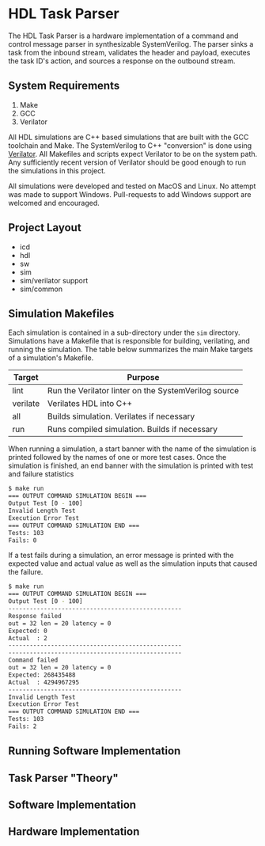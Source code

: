 # HDL Task Parser

The HDL Task Parser is a hardware implementation of a command and control
message parser in synthesizable SystemVerilog. The parser sinks a task from the
inbound stream, validates the header and payload, executes the task ID's
action, and sources a response on the outbound stream.

## System Requirements

1. Make
2. GCC
3. Verilator

All HDL simulations are C++ based simulations that are built with the GCC
toolchain and Make. The SystemVerilog to C++ "conversion" is done using
[Verilator](https://www.veripool.org/verilator). All Makefiles and scripts
expect Verilator to be on the system path. Any sufficiently recent version of
Verilator should be good enough to run the simulations in this project.

All simulations were developed and tested on MacOS and Linux. No attempt was
made to support Windows. Pull-requests to add Windows support are welcomed and
encouraged.

## Project Layout

<!-- TODO -->
- icd
- hdl
- sw
- sim
- sim/verilator support
- sim/common


## Simulation Makefiles

Each simulation is contained in a sub-directory under the `sim` directory.
Simulations have a Makefile that is responsible for building, verilating, and
running the simulation. The table below summarizes the main Make targets of a
simulation's Makefile.

| Target   | Purpose                                              |
| -------- | ---------------------------------------------------- |
| lint     | Run the Verilator linter on the SystemVerilog source |
| verilate | Verilates HDL into C++                               |
| all      | Builds simulation. Verilates if necessary            |
| run      | Runs compiled simulation. Builds if necessary        |

When running a simulation, a start banner with the name of the simulation is
printed followed by the names of one or more test cases. Once the simulation is
finished, an end banner with the simulation is printed with test and failure
statistics

```bash
$ make run
=== OUTPUT COMMAND SIMULATION BEGIN ===
Output Test [0 - 100]
Invalid Length Test
Execution Error Test
=== OUTPUT COMMAND SIMULATION END ===
Tests: 103
Fails: 0
```

If a test fails during a simulation, an error message is printed with the
expected value and actual value as well as the simulation inputs that caused
the failure.

```bash
$ make run
=== OUTPUT COMMAND SIMULATION BEGIN ===
Output Test [0 - 100]
-------------------------------------------------
Response failed
out = 32 len = 20 latency = 0
Expected: 0
Actual  : 2
-------------------------------------------------
-------------------------------------------------
Command failed
out = 32 len = 20 latency = 0
Expected: 268435488
Actual  : 4294967295
-------------------------------------------------
Invalid Length Test
Execution Error Test
=== OUTPUT COMMAND SIMULATION END ===
Tests: 103
Fails: 2
```

## Running Software Implementation

<!-- TODO -->


<!-- Move the following sections to another markdown file -->
<!-- theory.md -->
## Task Parser "Theory"

## Software Implementation

## Hardware Implementation


